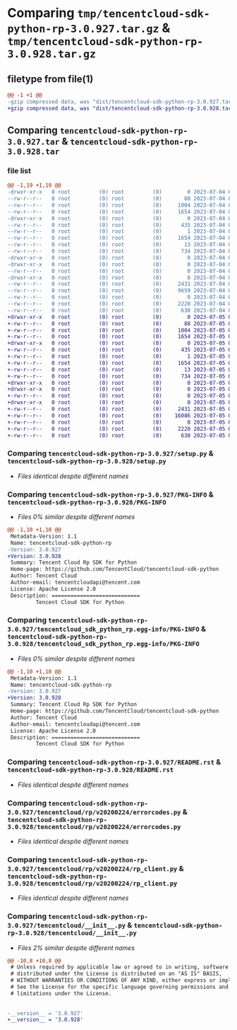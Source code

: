 # Comparing `tmp/tencentcloud-sdk-python-rp-3.0.927.tar.gz` & `tmp/tencentcloud-sdk-python-rp-3.0.928.tar.gz`

## filetype from file(1)

```diff
@@ -1 +1 @@
-gzip compressed data, was "dist/tencentcloud-sdk-python-rp-3.0.927.tar", last modified: Tue Jul  4 00:27:48 2023, max compression
+gzip compressed data, was "dist/tencentcloud-sdk-python-rp-3.0.928.tar", last modified: Wed Jul  5 00:31:47 2023, max compression
```

## Comparing `tencentcloud-sdk-python-rp-3.0.927.tar` & `tencentcloud-sdk-python-rp-3.0.928.tar`

### file list

```diff
@@ -1,19 +1,19 @@
-drwxr-xr-x   0 root         (0) root         (0)        0 2023-07-04 00:27:48.000000 tencentcloud-sdk-python-rp-3.0.927/
--rw-r--r--   0 root         (0) root         (0)       88 2023-07-04 00:27:48.000000 tencentcloud-sdk-python-rp-3.0.927/setup.cfg
--rw-r--r--   0 root         (0) root         (0)     1004 2023-07-04 00:27:48.000000 tencentcloud-sdk-python-rp-3.0.927/setup.py
--rw-r--r--   0 root         (0) root         (0)     1654 2023-07-04 00:27:48.000000 tencentcloud-sdk-python-rp-3.0.927/PKG-INFO
-drwxr-xr-x   0 root         (0) root         (0)        0 2023-07-04 00:27:48.000000 tencentcloud-sdk-python-rp-3.0.927/tencentcloud_sdk_python_rp.egg-info/
--rw-r--r--   0 root         (0) root         (0)      435 2023-07-04 00:27:48.000000 tencentcloud-sdk-python-rp-3.0.927/tencentcloud_sdk_python_rp.egg-info/SOURCES.txt
--rw-r--r--   0 root         (0) root         (0)        1 2023-07-04 00:27:48.000000 tencentcloud-sdk-python-rp-3.0.927/tencentcloud_sdk_python_rp.egg-info/dependency_links.txt
--rw-r--r--   0 root         (0) root         (0)     1654 2023-07-04 00:27:48.000000 tencentcloud-sdk-python-rp-3.0.927/tencentcloud_sdk_python_rp.egg-info/PKG-INFO
--rw-r--r--   0 root         (0) root         (0)       13 2023-07-04 00:27:48.000000 tencentcloud-sdk-python-rp-3.0.927/tencentcloud_sdk_python_rp.egg-info/top_level.txt
--rw-r--r--   0 root         (0) root         (0)      734 2023-07-04 00:27:48.000000 tencentcloud-sdk-python-rp-3.0.927/README.rst
-drwxr-xr-x   0 root         (0) root         (0)        0 2023-07-04 00:27:48.000000 tencentcloud-sdk-python-rp-3.0.927/tencentcloud/
-drwxr-xr-x   0 root         (0) root         (0)        0 2023-07-04 00:27:48.000000 tencentcloud-sdk-python-rp-3.0.927/tencentcloud/rp/
--rw-r--r--   0 root         (0) root         (0)        0 2023-07-04 00:27:48.000000 tencentcloud-sdk-python-rp-3.0.927/tencentcloud/rp/__init__.py
-drwxr-xr-x   0 root         (0) root         (0)        0 2023-07-04 00:27:48.000000 tencentcloud-sdk-python-rp-3.0.927/tencentcloud/rp/v20200224/
--rw-r--r--   0 root         (0) root         (0)     2431 2023-07-04 00:27:48.000000 tencentcloud-sdk-python-rp-3.0.927/tencentcloud/rp/v20200224/errorcodes.py
--rw-r--r--   0 root         (0) root         (0)     9659 2023-07-04 00:27:48.000000 tencentcloud-sdk-python-rp-3.0.927/tencentcloud/rp/v20200224/models.py
--rw-r--r--   0 root         (0) root         (0)        0 2023-07-04 00:27:48.000000 tencentcloud-sdk-python-rp-3.0.927/tencentcloud/rp/v20200224/__init__.py
--rw-r--r--   0 root         (0) root         (0)     2220 2023-07-04 00:27:48.000000 tencentcloud-sdk-python-rp-3.0.927/tencentcloud/rp/v20200224/rp_client.py
--rw-r--r--   0 root         (0) root         (0)      630 2023-07-04 00:27:48.000000 tencentcloud-sdk-python-rp-3.0.927/tencentcloud/__init__.py
+drwxr-xr-x   0 root         (0) root         (0)        0 2023-07-05 00:31:47.000000 tencentcloud-sdk-python-rp-3.0.928/
+-rw-r--r--   0 root         (0) root         (0)       88 2023-07-05 00:31:47.000000 tencentcloud-sdk-python-rp-3.0.928/setup.cfg
+-rw-r--r--   0 root         (0) root         (0)     1004 2023-07-05 00:31:47.000000 tencentcloud-sdk-python-rp-3.0.928/setup.py
+-rw-r--r--   0 root         (0) root         (0)     1654 2023-07-05 00:31:47.000000 tencentcloud-sdk-python-rp-3.0.928/PKG-INFO
+drwxr-xr-x   0 root         (0) root         (0)        0 2023-07-05 00:31:47.000000 tencentcloud-sdk-python-rp-3.0.928/tencentcloud_sdk_python_rp.egg-info/
+-rw-r--r--   0 root         (0) root         (0)      435 2023-07-05 00:31:47.000000 tencentcloud-sdk-python-rp-3.0.928/tencentcloud_sdk_python_rp.egg-info/SOURCES.txt
+-rw-r--r--   0 root         (0) root         (0)        1 2023-07-05 00:31:47.000000 tencentcloud-sdk-python-rp-3.0.928/tencentcloud_sdk_python_rp.egg-info/dependency_links.txt
+-rw-r--r--   0 root         (0) root         (0)     1654 2023-07-05 00:31:47.000000 tencentcloud-sdk-python-rp-3.0.928/tencentcloud_sdk_python_rp.egg-info/PKG-INFO
+-rw-r--r--   0 root         (0) root         (0)       13 2023-07-05 00:31:47.000000 tencentcloud-sdk-python-rp-3.0.928/tencentcloud_sdk_python_rp.egg-info/top_level.txt
+-rw-r--r--   0 root         (0) root         (0)      734 2023-07-05 00:31:47.000000 tencentcloud-sdk-python-rp-3.0.928/README.rst
+drwxr-xr-x   0 root         (0) root         (0)        0 2023-07-05 00:31:47.000000 tencentcloud-sdk-python-rp-3.0.928/tencentcloud/
+drwxr-xr-x   0 root         (0) root         (0)        0 2023-07-05 00:31:47.000000 tencentcloud-sdk-python-rp-3.0.928/tencentcloud/rp/
+-rw-r--r--   0 root         (0) root         (0)        0 2023-07-05 00:31:47.000000 tencentcloud-sdk-python-rp-3.0.928/tencentcloud/rp/__init__.py
+drwxr-xr-x   0 root         (0) root         (0)        0 2023-07-05 00:31:47.000000 tencentcloud-sdk-python-rp-3.0.928/tencentcloud/rp/v20200224/
+-rw-r--r--   0 root         (0) root         (0)     2431 2023-07-05 00:31:47.000000 tencentcloud-sdk-python-rp-3.0.928/tencentcloud/rp/v20200224/errorcodes.py
+-rw-r--r--   0 root         (0) root         (0)    16086 2023-07-05 00:31:47.000000 tencentcloud-sdk-python-rp-3.0.928/tencentcloud/rp/v20200224/models.py
+-rw-r--r--   0 root         (0) root         (0)        0 2023-07-05 00:31:47.000000 tencentcloud-sdk-python-rp-3.0.928/tencentcloud/rp/v20200224/__init__.py
+-rw-r--r--   0 root         (0) root         (0)     2220 2023-07-05 00:31:47.000000 tencentcloud-sdk-python-rp-3.0.928/tencentcloud/rp/v20200224/rp_client.py
+-rw-r--r--   0 root         (0) root         (0)      630 2023-07-05 00:31:47.000000 tencentcloud-sdk-python-rp-3.0.928/tencentcloud/__init__.py
```

### Comparing `tencentcloud-sdk-python-rp-3.0.927/setup.py` & `tencentcloud-sdk-python-rp-3.0.928/setup.py`

 * *Files identical despite different names*

### Comparing `tencentcloud-sdk-python-rp-3.0.927/PKG-INFO` & `tencentcloud-sdk-python-rp-3.0.928/PKG-INFO`

 * *Files 0% similar despite different names*

```diff
@@ -1,10 +1,10 @@
 Metadata-Version: 1.1
 Name: tencentcloud-sdk-python-rp
-Version: 3.0.927
+Version: 3.0.928
 Summary: Tencent Cloud Rp SDK for Python
 Home-page: https://github.com/TencentCloud/tencentcloud-sdk-python
 Author: Tencent Cloud
 Author-email: tencentcloudapi@tencent.com
 License: Apache License 2.0
 Description: ============================
         Tencent Cloud SDK for Python
```

### Comparing `tencentcloud-sdk-python-rp-3.0.927/tencentcloud_sdk_python_rp.egg-info/PKG-INFO` & `tencentcloud-sdk-python-rp-3.0.928/tencentcloud_sdk_python_rp.egg-info/PKG-INFO`

 * *Files 0% similar despite different names*

```diff
@@ -1,10 +1,10 @@
 Metadata-Version: 1.1
 Name: tencentcloud-sdk-python-rp
-Version: 3.0.927
+Version: 3.0.928
 Summary: Tencent Cloud Rp SDK for Python
 Home-page: https://github.com/TencentCloud/tencentcloud-sdk-python
 Author: Tencent Cloud
 Author-email: tencentcloudapi@tencent.com
 License: Apache License 2.0
 Description: ============================
         Tencent Cloud SDK for Python
```

### Comparing `tencentcloud-sdk-python-rp-3.0.927/README.rst` & `tencentcloud-sdk-python-rp-3.0.928/README.rst`

 * *Files identical despite different names*

### Comparing `tencentcloud-sdk-python-rp-3.0.927/tencentcloud/rp/v20200224/errorcodes.py` & `tencentcloud-sdk-python-rp-3.0.928/tencentcloud/rp/v20200224/errorcodes.py`

 * *Files identical despite different names*

### Comparing `tencentcloud-sdk-python-rp-3.0.927/tencentcloud/rp/v20200224/rp_client.py` & `tencentcloud-sdk-python-rp-3.0.928/tencentcloud/rp/v20200224/rp_client.py`

 * *Files identical despite different names*

### Comparing `tencentcloud-sdk-python-rp-3.0.927/tencentcloud/__init__.py` & `tencentcloud-sdk-python-rp-3.0.928/tencentcloud/__init__.py`

 * *Files 2% similar despite different names*

```diff
@@ -10,8 +10,8 @@
 # Unless required by applicable law or agreed to in writing, software
 # distributed under the License is distributed on an "AS IS" BASIS,
 # WITHOUT WARRANTIES OR CONDITIONS OF ANY KIND, either express or implied.
 # See the License for the specific language governing permissions and
 # limitations under the License.
 
 
-__version__ = '3.0.927'
+__version__ = '3.0.928'
```

